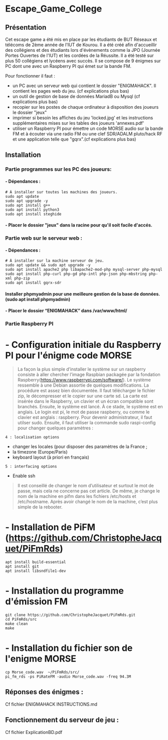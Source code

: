 # Escape_Game_College

## Présentation
Cet escape game a été mis en place par les étudiants de BUT Réseaux et télécoms de 2ème année de l'IUT de Kourou. Il a été créé afin d'accueillir des collégiens et des étudiants lors d'évènements comme la JPO (Journée Portes Ouvertes de l'IUT) et les cordées de la Réussite. Il a été testé sur plus 50 collégiens et lycéens avec succès. Il se compose de 9 énigmes sur PC dont une avec un Raspberry PI qui émet sur la bande FM.

Pour fonctionner il faut :
- un PC avec un serveur web qui contient le dossier "ENIGMAHACK".  Il contient les pages web du jeu. (cf explications plus bas)
- un outil de gestion de base de données MariadB ou Mysql (cf explications plus bas)
- recopier sur les postes de chaque ordinateur à disposition des joueurs le dossier "jeux"
- imprimer si besoin les affiches du jeu 'locked.jpg' et les instructions supplémentaires mises sur les tables des joueurs 'annexes.pdf'
- utiliser un Raspberry PI pour émettre un code MORSE audio sur la bande FM et à écouter via une radio FM ou une clef SDR/ADALM pluto/hack RF et une application telle que "gqrx".(cf explications plus bas)

## Installation

### Partie programmes sur les PC des joueurs:
#### - Dépendances : 
 	# À installer sur toutes les machines des joueurs.
 	sudo apt update
  	sudo apt upgrade -y
	sudo apt install g++
	sudo apt install python3
 	sudo apt install steghide
	     
#### - Placer le dossier "jeux" dans la racine pour qu'il soit facile d'accés.

    
### Partie web sur le serveur web : 
#### - Dépendances : 
	# À installer sur la machine serveur de jeu.
 	sudo apt update && sudo apt upgrade -y
	sudo apt install apache2 php libapache2-mod-php mysql-server php-mysql
	sudo apt install php-curl php-gd php-intl php-json php-mbstring php-xml php-zip
 	sudo apt install gqrx-sdr
#### Installer phpmyadmin pour une meilleure gestion de la base de données.(sudo apt install phpmyadmin)
             
#### - Placer le dossier “ENIGMAHACK” dans /var/www/html/ 


### Partie Raspberry PI
# - Configuration initiale du Raspberry PI pour l'énigme code MORSE

>La façon la plus simple d’installer le système sur un raspberry consiste à aller chercher l’image Raspbian packagée par la fondation Raspberry(https://www.raspberrypi.com/software/). Le système ressemble à une Debian assortie de quelques modifications. La procédure est assez bien documentée. Il faut télécharger le fichier zip, le décompresser et le copier sur une carte sd. La carte est insérée dans le Raspberry, un clavier et un écran compatible sont branchés. Ensuite, le système est lancé. À ce stade, le système est en anglais. Le login est pi, le mot de passe raspberry, ou comme le clavier est anglais : raspberry. Pour devenir administrateur, il faut utilser sudo.
>Ensuite, il faut utiliser la commande sudo raspi-config pour changer quelques paramètres :

`4 : localisation options`
- changer les locales (pour disposer des paramètres de la France ;
- la timezone (Europe/Paris)
- keyboard layout (à priori en français)

`5 : interfacing options`
- Enable ssh
>Il est conseillé de changer le nom d’utilisateur et surtout le mot de passe, mais cela ne concerne pas cet article. De même, je change le nom de la machine en pifm dans les fichiers /etc/hosts et /etc/hostname. Après avoir changé le nom de la machine, c’est plus simple de la rebooter.

# - Installation de PiFM (https://github.com/ChristopheJacquet/PiFmRds)
	apt install build-essential
	apt install git
	apt install libsndfile1-dev

# - Installation du programme d'émission FM
 	git clone https://github.com/ChristopheJacquet/PiFmRds.git
	cd PiFmRds/src
	make clean
	make
# - Installation du fichier son de l'enigme MORSE
 	cp Morse_code.wav  ~/PiFmRds/src/
	pi_fm_rds -ps PiRateFM -audio Morse_code.wav -freq 94.3M

## Réponses des énigmes :
Cf fichier ENIGMAHACK INSTRUCTIONS.md

## Fonctionnement du serveur de jeu :
Cf fichier ExplicationBD.pdf



